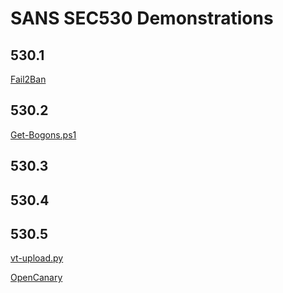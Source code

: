 # SANS SEC530 Demonstrations

## 530.1

[Fail2Ban](https://github.com/ryananicholson/sec530-demos/blob/master/day1/Fail2Ban.gif?raw=true)

## 530.2

[Get-Bogons.ps1](https://github.com/ryananicholson/sec530-demos/blob/master/day2/get-bogons.gif?raw=true)

## 530.3

## 530.4

## 530.5

[vt-upload.py](https://github.com/ryananicholson/sec530-demos/blob/master/day5/vt-upload.gif?raw=true)

[OpenCanary](https://github.com/ryananicholson/sec530-demos/blob/master/day5/OpenCanary.gif?raw=true)